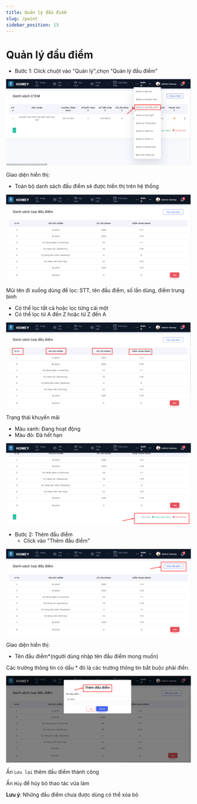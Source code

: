 ```yaml
---
title: Quản lý đầu điểm
slug: /point
sidebar_position: 13
---
```


# Quản lý đầu điểm

- Bước 1: Click chuột vào "Quản lý",chọn "Quản lý đầu điểm"

![alt text](/img/manage/a12.png)

Giao diện hiển thị:
  + Toàn bộ danh sách đầu điểm sẽ được hiển thị trên hệ thống

![alt text](/img/manage/a13.png)

Mũi tên đi xuống dùng để lọc: STT, tên đầu điểm, số lần dùng, điểm trung bình

  + Có thể lọc tất cả hoặc lọc từng cái một
  + Có thể lọc từ A đến Z hoặc từ Z đến A


![alt text](/img/manage/a14.png)

Trạng thái khuyến mãi

 + Màu xanh: Đang hoạt động
 + Màu đỏ: Đã hết hạn


![alt text](/img/manage/a15.png)

- Bước 2: Thêm đầu điểm
  + Click vào "Thêm đầu điểm"

![alt text](/img/manage/a16.png)

Giao diện hiển thị:

  + Tên đầu điểm*(người dùng nhập tên đầu điểm mong muốn)

  Các trường thông tin có dấu * đỏ là các trường thông tin bắt buộc phải điền.

![alt text](/img/manage/a17.png)

Ấn `Lưu lại` thêm đầu điểm thành công

Ấn `Hủy` để hủy bỏ thao tác vừa làm

**Lưu ý**: Những đầu điểm chưa được dùng có thể xóa bỏ





